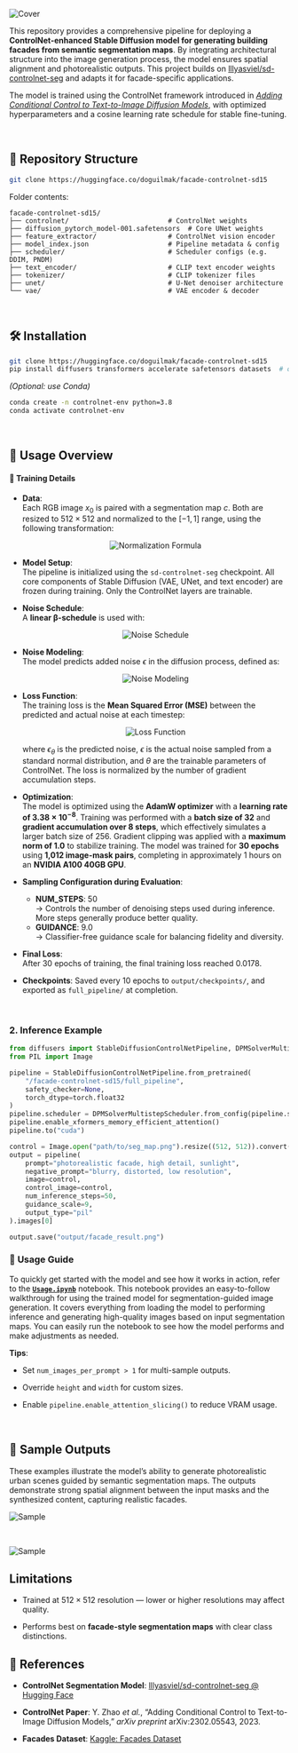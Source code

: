 
![Cover](/assets/cover.png)

This repository provides a comprehensive pipeline for deploying a **ControlNet-enhanced Stable Diffusion model for generating building facades from semantic segmentation maps**. By integrating architectural structure into the image generation process, the model ensures spatial alignment and photorealistic outputs. This project builds on [lllyasviel/sd-controlnet-seg](https://huggingface.co/lllyasviel/sd-controlnet-seg) and adapts it for facade-specific applications.

The model is trained using the ControlNet framework introduced in [_Adding Conditional Control to Text-to-Image Diffusion Models_](https://arxiv.org/abs/2302.05543), with optimized hyperparameters and a cosine learning rate schedule for stable fine-tuning.

<br>

## 📂 Repository Structure

```bash
git clone https://huggingface.co/doguilmak/facade-controlnet-sd15
```

Folder contents:

```
facade-controlnet-sd15/
├── controlnet/                         # ControlNet weights
├── diffusion_pytorch_model-001.safetensors  # Core UNet weights
├── feature_extractor/                  # ControlNet vision encoder
├── model_index.json                    # Pipeline metadata & config
├── scheduler/                          # Scheduler configs (e.g. DDIM, PNDM)
├── text_encoder/                       # CLIP text encoder weights
├── tokenizer/                          # CLIP tokenizer files
├── unet/                               # U-Net denoiser architecture
└── vae/                                # VAE encoder & decoder

```

<br>

## 🛠️ Installation

```bash
git clone https://huggingface.co/doguilmak/facade-controlnet-sd15
pip install diffusers transformers accelerate safetensors datasets  # optional
```

_(Optional: use Conda)_

```bash
conda create -n controlnet-env python=3.8
conda activate controlnet-env
```

<br>

## 🚀 Usage Overview


#### 🧾 Training Details

- **Data**:  
  Each RGB image $x_0$ is paired with a segmentation map $c$. Both are resized to $512 \times 512$ and normalized to the $[-1, 1]$ range, using the following transformation:

  <p align="center">
      <img src="https://quicklatex.com/cache3/17/ql_c6e5f5931464c654a08192ba803aeb17_l3.png" alt="Normalization Formula">
  </p>

- **Model Setup**:  
  The pipeline is initialized using the `sd-controlnet-seg` checkpoint. All core components of Stable Diffusion (VAE, UNet, and text encoder) are frozen during training. Only the ControlNet layers are trainable.

- **Noise Schedule**:  
  A **linear β-schedule** is used with:

  <p align="center">
      <img src="https://quicklatex.com/cache3/de/ql_22ba62b963482b4bf42f2301467e9bde_l3.png" alt="Noise Schedule">
  </p>

- **Noise Modeling**:  
  The model predicts added noise $\epsilon$ in the diffusion process, defined as:

  <p align="center">
      <img src="https://quicklatex.com/cache3/cf/ql_a88fb8e1286e4469485772e48750d1cf_l3.png" alt="Noise Modeling">
  </p>

- **Loss Function**:  
  The training loss is the **Mean Squared Error (MSE)** between the predicted and actual noise at each timestep:

  <p align="center">
      <img src="https://quicklatex.com/cache3/ca/ql_5fadb370c243b362b47e6e21c163e7ca_l3.png" alt="Loss Function">
  </p>

  where $\epsilon_\theta$ is the predicted noise, $\epsilon$ is the actual noise sampled from a standard normal distribution, and $\theta$ are the trainable parameters of ControlNet. The loss is normalized by the number of gradient accumulation steps.

- **Optimization**:  
  The model is optimized using the **AdamW optimizer** with a **learning rate of $3.38 \times 10^{-8}$**. Training was performed with a **batch size of 32** and **gradient accumulation over 8 steps**, which effectively simulates a larger batch size of 256. Gradient clipping was applied with a **maximum norm of 1.0** to stabilize training. The model was trained for **30 epochs** using **1,012 image-mask pairs**, completing in approximately 1 hours on an **NVIDIA A100 40GB GPU**.

- **Sampling Configuration during Evaluation**:
  - **NUM_STEPS**: 50  
    → Controls the number of denoising steps used during inference. More steps generally produce better quality.
  - **GUIDANCE**: 9.0  
    → Classifier-free guidance scale for balancing fidelity and diversity.

- **Final Loss**:  
  After 30 epochs of training, the final training loss reached $0.0178$.
  
-   **Checkpoints**: Saved every $10$ epochs to `output/checkpoints/`, and exported as `full_pipeline/` at completion.

<br>

### 2. Inference Example

```python
from diffusers import StableDiffusionControlNetPipeline, DPMSolverMultistepScheduler
from PIL import Image

pipeline = StableDiffusionControlNetPipeline.from_pretrained(
    "/facade-controlnet-sd15/full_pipeline",
    safety_checker=None,
    torch_dtype=torch.float32
)
pipeline.scheduler = DPMSolverMultistepScheduler.from_config(pipeline.scheduler.config)
pipeline.enable_xformers_memory_efficient_attention()
pipeline.to("cuda")

control = Image.open("path/to/seg_map.png").resize((512, 512)).convert("RGB")
output = pipeline(
    prompt="photorealistic facade, high detail, sunlight",
    negative_prompt="blurry, distorted, low resolution",
    image=control,
    control_image=control,
    num_inference_steps=50,
    guidance_scale=9,
    output_type="pil"
).images[0]

output.save("output/facade_result.png")

```

### 📄 **Usage Guide**  
To quickly get started with the model and see how it works in action, refer to the [**`Usage.ipynb`**](/usage/Usage.ipynb) notebook. This notebook provides an easy-to-follow walkthrough for using the trained model for segmentation-guided image generation. It covers everything from loading the model to performing inference and generating high-quality images based on input segmentation maps. You can easily run the notebook to see how the model performs and make adjustments as needed.

**Tips**:

-   Set `num_images_per_prompt > 1` for multi-sample outputs.
    
-   Override `height` and `width` for custom sizes.
    
-   Enable `pipeline.enable_attention_slicing()` to reduce VRAM usage.

<br>

## 📸 Sample Outputs

These examples illustrate the model’s ability to generate photorealistic urban scenes guided by semantic segmentation maps. The outputs demonstrate strong spatial alignment between the input masks and the synthesized content, capturing realistic facades.

![Sample](/samples/samples_30.png)

<br>

![Sample](usage/inference.png)

## Limitations

-   Trained at $512 \times 512$ resolution — lower or higher resolutions may affect quality.
    
-   Performs best on **facade-style segmentation maps** with clear class distinctions.
    

## 📖 References

-   **ControlNet Segmentation Model**: [lllyasviel/sd-controlnet-seg @ Hugging Face](https://huggingface.co/lllyasviel/sd-controlnet-seg)
    
-   **ControlNet Paper**: Y. Zhao _et al._, “Adding Conditional Control to Text-to-Image Diffusion Models,” _arXiv preprint_ arXiv:2302.05543, 2023.
    
-   **Facades Dataset**: [Kaggle: Facades Dataset](https://www.kaggle.com/datasets/balraj98/facades-dataset)
